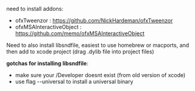 need to install addons:
 - ofxTweenzor : https://github.com/NickHardeman/ofxTweenzor
 - ofxMSAInteractiveObject : https://github.com/memo/ofxMSAInteractiveObject

Need to also install libsndfile, easiest to use homebrew or macports, and then add to xcode project (drag .dylib file into project files)

**gotchas for installing libsndfile**: 
 - make sure your /Developer doesnt exist (from old version of xcode)
 - use flag --universal to install a universal binary
